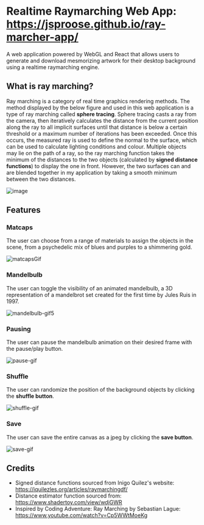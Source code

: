 # Realtime Raymarching Web App: https://jsproose.github.io/ray-marcher-app/

A web application powered by WebGL and React that allows users to generate and download mesmorizing artwork for their desktop background using a realtime raymarching engine.

## What is ray marching?

Ray marching is a category of real time graphics rendering methods. The method displayed by the below figure and used in this web application is a type of ray marching called <b>sphere tracing</b>. Sphere tracing casts a ray from the camera, then iteratively calculates the distance from the current position along the ray to all implicit surfaces until that distance is below a certain threshold or a maximum number of iterations has been exceeded. Once this occurs, the measured ray is used to define the normal to the surface, which can be used to calculate lighting conditions and colour. Multiple objects may lie on the path of a ray, so the ray marching function takes the minimum of the distances to the two objects (calculated by <b>signed distance functions</b>) to display the one in front. However, the two surfaces can and are blended together in my application by taking a smooth minimum between the two distances.  

![image](https://user-images.githubusercontent.com/81532989/201599763-9d0236ca-1653-4eb1-ab59-80971a5b6096.png)

## Features

### Matcaps
The user can choose from a range of materials to assign the objects in the scene, from a psychedelic mix of blues and purples to a shimmering gold. 

![matcapsGif](https://user-images.githubusercontent.com/81532989/201606638-5f9acf34-c123-416c-9652-4664430edba7.gif)

### Mandelbulb
The user can toggle the visibility of an animated mandelbulb, a 3D representation of a mandelbrot set created for the first time by Jules Ruis in 1997.

![mandelbulb-gif5](https://user-images.githubusercontent.com/81532989/201610509-116bcb78-e317-4b11-bfa9-4234805f27fc.gif)

### Pausing
The user can pause the mandelbulb animation on their desired frame with the </b>pause/play button</b>.

![pause-gif](https://user-images.githubusercontent.com/81532989/201613940-b4b515c5-0d40-4541-9717-f5513fac18c6.gif)


### Shuffle
The user can randomize the position of the background objects by clicking the <b>shuffle button</b>.

![shuffle-gif](https://user-images.githubusercontent.com/81532989/201614167-019d2ba3-1afc-4fa5-b043-961696d0b033.gif)


### Save
The user can save the entire canvas as a jpeg by clicking the <b>save button</b>.

![save-gif](https://user-images.githubusercontent.com/81532989/201613351-89550c24-ac3e-4532-9a6d-7890b190c5db.gif)

## Credits

* Signed distance functions sourced from Inigo Quilez's website: https://iquilezles.org/articles/raymarchingdf/ 
* Distance estimator function sourced from: https://www.shadertoy.com/view/wdjGWR
* Inspired by Coding Adventure: Ray Marching by Sebastian Lague: https://www.youtube.com/watch?v=Cp5WWtMoeKg



